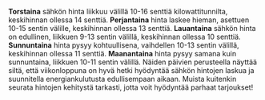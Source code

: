 **Torstaina** sähkön hinta liikkuu välillä 10-16 senttiä kilowattitunnilta, keskihinnan ollessa 14 senttiä. **Perjantaina** hinta laskee hieman, asettuen 10-15 sentin välille, keskihinnan ollessa 13 senttiä. **Lauantaina** sähkön hinta on edullinen, liikkuen 9-13 sentin välillä, keskihinnan ollessa 10 senttiä. **Sunnuntaina** hinta pysyy kohtuullisena, vaihdellen 10-13 sentin välillä, keskihinnan ollessa 11 senttiä. **Maanantaina** hinta pysyy samana kuin sunnuntaina, liikkuen 10-11 sentin välillä. Näiden päivien perusteella näyttää siltä, että viikonloppuna on hyvä hetki hyödyntää sähkön hintojen laskua ja suunnitella energiankulutusta edullisempaan aikaan. Muista kuitenkin seurata hintojen kehitystä tarkasti, jotta voit hyödyntää parhaat tarjoukset!